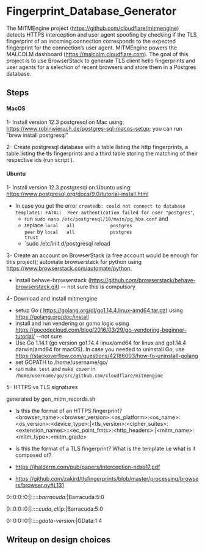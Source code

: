 # Fingerprint_Database_Generator
The MITMEngine project (https://github.com/cloudflare/mitmengine) detects HTTPS interception and user agent spoofing by checking if the TLS fingerprint of an incoming connection corresponds to the expected fingerprint for the connection’s user agent. MITMEngine powers the MALCOLM dashboard (https://malcolm.cloudflare.com). The goal of this project is to use BrowserStack to generate TLS client hello fingerprints and user agents for a selection of recent browsers and store them in a Postgres database.


## Steps

#### MacOS

1- Install version 12.3 postgresql on Mac using: https://www.robinwieruch.de/postgres-sql-macos-setup;  you can run "brew install postgresql"

2- Create postgresql database with a table listing the http fingerprints, a table listing the tls fingerprints and a third table storing the matching of their respective ids (run script ). 
 
  
#### Ubuntu
 
1- Install version 12.3 postgresql on Ubuntu using: https://www.postgresql.org/docs/9.0/tutorial-install.html
  * In case you get the error `createdb: could not connect to database template1: FATAL:  Peer authentication failed for user "postgres"`,  
     * run `sudo nano /etc/postgresql/10/main/pg_hba.conf` and 
     * replace `local   all             postgres                                peer` by `local   all             postgres                                trust`
     * `sudo /etc/init.d/postgresql reload 


3- Create an account on BrowserStack (a free account would be enough for this project); automate browserstack for python using https://www.browserstack.com/automate/python. 
  * install behave-browserstack (https://github.com/browserstack/behave-browserstack.git) -- not sure this is compulsory
  
4- Download and install mitmengine 
  * setup Go ( https://golang.org/dl/go1.14.4.linux-amd64.tar.gz) using https://golang.org/doc/install
  * install and run vendering or gomo logic using https://gocodecloud.com/blog/2016/03/29/go-vendoring-beginner-tutorial/ --not sure
  * Use Go 1.14.1 (go version go1.14.4 linux/amd64 for linux and go1.14.4 darwin/amd64 for macOS). In case you needed to uninstall Go, use https://stackoverflow.com/questions/42186003/how-to-uninstall-golang
  * set GOPATH to /home/username/go/
  * run ``make test`` and ``make cover`` in ```/home/username/go/src/github.com/cloudflare/mitmengine```
 
5- HTTPS vs TLS signatures

generated by gen_mitm_records.sh
* Is this the format of an HTTPS fingerprint?  
<browser_name>:<browser_version>:<os_platform>:<os_name>:<os_version>:<device_type>:<quirks>|<tls_version>:<cipher_suites>:<extension_names>:<curves>:<ec_point_fmts>:<http_headers>:<quirks>|<mitm_name>:<mitm_type>:<mitm_grade>


* Is this the format of a TLS fingerprint? What is the template i.e what is it composed of?
- https://jhalderm.com/pub/papers/interception-ndss17.pdf

- https://github.com/zakird/tlsfingerprints/blob/master/processing/browsers/browser.py#L131

0::0:0::0:|:*:*:*:*:*barracuda:*|Barracuda:5:0

0::0:0::0:|:*:*:*:*:*cuda_cliip:*|Barracuda:5:0

0::0:0::0:|:*:*:*:*:*gdata-version:*|GData:1:4


## Writeup on design choices
